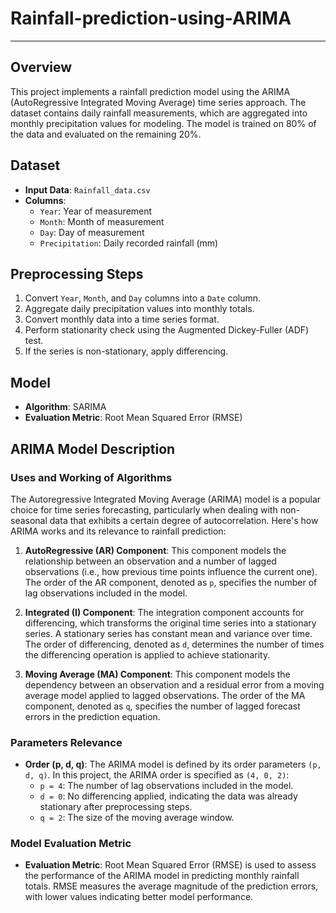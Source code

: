 # Rainfall-prediction-using-ARIMA
---

## Overview
This project implements a rainfall prediction model using the ARIMA (AutoRegressive Integrated Moving Average) time series approach. The dataset contains daily rainfall measurements, which are aggregated into monthly precipitation values for modeling. The model is trained on 80% of the data and evaluated on the remaining 20%.

## Dataset
- **Input Data**: `Rainfall_data.csv`
- **Columns**:
  - `Year`: Year of measurement
  - `Month`: Month of measurement
  - `Day`: Day of measurement
  - `Precipitation`: Daily recorded rainfall (mm)

## Preprocessing Steps
1. Convert `Year`, `Month`, and `Day` columns into a `Date` column.
2. Aggregate daily precipitation values into monthly totals.
3. Convert monthly data into a time series format.
4. Perform stationarity check using the Augmented Dickey-Fuller (ADF) test.
5. If the series is non-stationary, apply differencing.

## Model
- **Algorithm**: SARIMA
- **Evaluation Metric**: Root Mean Squared Error (RMSE)

## ARIMA Model Description

### Uses and Working of Algorithms

The Autoregressive Integrated Moving Average (ARIMA) model is a popular choice for time series forecasting, particularly when dealing with non-seasonal data that exhibits a certain degree of autocorrelation. Here's how ARIMA works and its relevance to rainfall prediction:

1. **AutoRegressive (AR) Component**: This component models the relationship between an observation and a number of lagged observations (i.e., how previous time points influence the current one). The order of the AR component, denoted as `p`, specifies the number of lag observations included in the model.

2. **Integrated (I) Component**: The integration component accounts for differencing, which transforms the original time series into a stationary series. A stationary series has constant mean and variance over time. The order of differencing, denoted as `d`, determines the number of times the differencing operation is applied to achieve stationarity.

3. **Moving Average (MA) Component**: This component models the dependency between an observation and a residual error from a moving average model applied to lagged observations. The order of the MA component, denoted as `q`, specifies the number of lagged forecast errors in the prediction equation.

### Parameters Relevance

- **Order (p, d, q)**: The ARIMA model is defined by its order parameters `(p, d, q)`. In this project, the ARIMA order is specified as `(4, 0, 2)`:
  - `p = 4`: The number of lag observations included in the model.
  - `d = 0`: No differencing applied, indicating the data was already stationary after preprocessing steps.
  - `q = 2`: The size of the moving average window.

### Model Evaluation Metric

- **Evaluation Metric**: Root Mean Squared Error (RMSE) is used to assess the performance of the ARIMA model in predicting monthly rainfall totals. RMSE measures the average magnitude of the prediction errors, with lower values indicating better model performance.




